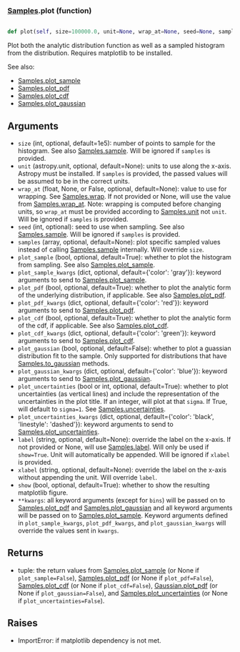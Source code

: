 ### [Samples](Samples.md).plot (function)


```py

def plot(self, size=100000.0, unit=None, wrap_at=None, seed=None, samples=None, plot_sample=True, plot_sample_kwargs={'color': 'gray'}, plot_pdf=True, plot_pdf_kwargs={'color': 'red'}, plot_cdf=False, plot_cdf_kwargs={'color': 'green'}, plot_gaussian=False, plot_gaussian_kwargs={'color': 'blue'}, plot_uncertainties=True, plot_uncertainties_kwargs={'color': 'black', 'linestyle': 'dashed'}, label=None, xlabel=None, show=False, **kwargs)

```



Plot both the analytic distribution function as well as a sampled
histogram from the distribution.  Requires matplotlib to be installed.

See also:

* [Samples.plot_sample](Samples.plot_sample.md)
* [Samples.plot_pdf](Samples.plot_pdf.md)
* [Samples.plot_cdf](Samples.plot_cdf.md)
* [Samples.plot_gaussian](Samples.plot_gaussian.md)

Arguments
-----------
* `size` (int, optional, default=1e5): number of points to sample for
    the histogram.  See also [Samples.sample](Samples.sample.md).  Will be ignored
    if `samples` is provided.
* `unit` (astropy.unit, optional, default=None): units to use along
    the x-axis.  Astropy must be installed.  If `samples` is provided,
    the passed values will be assumed to be in the correct units.
* `wrap_at` (float, None, or False, optional, default=None): value to
    use for wrapping.  See [Samples.wrap](Samples.wrap.md).  If not provided or None,
    will use the value from [Samples.wrap_at](Samples.wrap_at.md).  Note: wrapping is
    computed before changing units, so `wrap_at` must be provided
    according to [Samples.unit](Samples.unit.md) not `unit`.  Will be ignored if
    `samples` is provided.
* `seed` (int, optional): seed to use when sampling.  See also
    [Samples.sample](Samples.sample.md).  Will be ignored if `samples` is provided.
* `samples` (array, optional, default=None): plot specific sampled
    values instead of calling [Samples.sample](Samples.sample.md) internally.  Will override
    `size`.
* `plot_sample` (bool, optional, default=True): whether to plot the
    histogram from sampling.  See also [Samples.plot_sample](Samples.plot_sample.md).
* `plot_sample_kwargs` (dict, optional, default={'color': 'gray'}):
    keyword arguments to send to [Samples.plot_sample](Samples.plot_sample.md).
* `plot_pdf` (bool, optional, default=True): whether to plot the
    analytic form of the underlying distribution, if applicable.
    See also [Samples.plot_pdf](Samples.plot_pdf.md).
* `plot_pdf_kwargs` (dict, optional, default={'color': 'red'}):
    keyword arguments to send to [Samples.plot_pdf](Samples.plot_pdf.md).
* `plot_cdf` (bool, optional, default=True): whether to plot the
    analytic form of the cdf, if applicable.
    See also [Samples.plot_cdf](Samples.plot_cdf.md).
* `plot_cdf_kwargs` (dict, optional, default={'color': 'green'}):
    keyword arguments to send to [Samples.plot_cdf](Samples.plot_cdf.md).
* `plot_gaussian` (bool, optional, default=False): whether to plot
    a guassian distribution fit to the sample.  Only supported for
    distributions that have [Samples.to_gaussian](Samples.to_gaussian.md) methods.
* `plot_gaussian_kwargs` (dict, optional, default={'color': 'blue'}):
    keyword arguments to send to [Samples.plot_gaussian](Samples.plot_gaussian.md).
* `plot_uncertainties` (bool or int, optional, default=True): whether
    to plot uncertainties (as vertical lines) and include the representation
    of the uncertainties in the plot title.  If an integer, will
    plot at that `sigma`.  If True, will default to `sigma=1`.  See
    [Samples.uncertainties](Samples.uncertainties.md).
* `plot_uncertainties_kwargs` (dict, optional, default={'color': 'black', 'linestyle': 'dashed'}):
    keyword arguments to send to [Samples.plot_uncertainties](Samples.plot_uncertainties.md).
* `label` (string, optional, default=None): override the label on the
    x-axis.  If not provided or None, will use [Samples.label](Samples.label.md).  Will
    only be used if `show=True`.  Unit will automatically be appended.
    Will be ignored if `xlabel` is provided.
* `xlabel` (string, optional, default=None): override the label on the
    x-axis without appending the unit.  Will override `label`.
* `show` (bool, optional, default=True): whether to show the resulting
    matplotlib figure.
* `**kwargs`: all keyword arguments (except for `bins`) will be passed
    on to [Samples.plot_pdf](Samples.plot_pdf.md) and [Samples.plot_gaussian](Samples.plot_gaussian.md) and all
    keyword arguments will be passed on to [Samples.plot_sample](Samples.plot_sample.md).
    Keyword arguments defined in `plot_sample_kwargs`,
    `plot_pdf_kwargs`, and `plot_gaussian_kwargs`
    will override the values sent in `kwargs`.

Returns
--------
* tuple: the return values from [Samples.plot_sample](Samples.plot_sample.md) (or None if
    `plot_sample=False`), [Samples.plot_pdf](Samples.plot_pdf.md) (or None if `plot_pdf=False`),
    [Samples.plot_cdf](Samples.plot_cdf.md) (or None if `plot_cdf=False`),
    [Gaussian.plot_pdf](Gaussian.plot_pdf.md) (or None if `plot_gaussian=False`), and
    [Samples.plot_uncertainties](Samples.plot_uncertainties.md) (or None if `plot_uncertainties=False`).

Raises
--------
* ImportError: if matplotlib dependency is not met.


